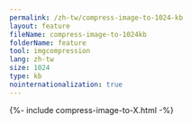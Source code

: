 ```yaml
---
permalink: /zh-tw/compress-image-to-1024-kb
layout: feature
fileName: compress-image-to-1024kb
folderName: feature
tool: imgcompression
lang: zh-tw
size: 1024
type: kb
nointernationalization: true
---
```

{%- include compress-image-to-X.html -%}       
